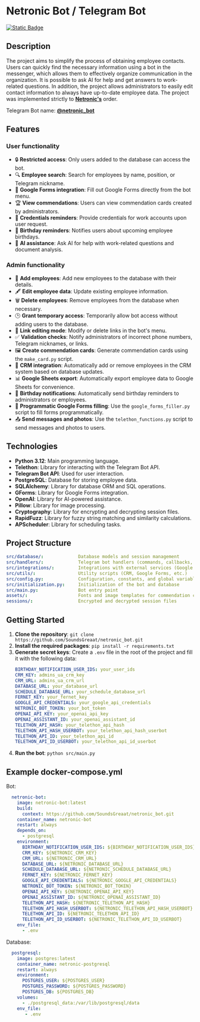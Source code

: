 # Netronic Bot / Telegram Bot

[![Static Badge](https://img.shields.io/badge/MIT-Lisence?style=for-the-badge&logo=github&label=Lisense&color=yellow)](https://github.com/SoundsGreaat/netronic_bot?tab=MIT-1-ov-file)

## Description
The project aims to simplify the process of obtaining employee contacts. Users can quickly find the necessary information using a bot in the messenger, which allows them to effectively organize communication in the organization. It is possible to ask AI for help and get answers to work-related questions.
In addition, the project allows administrators to easily edit contact information to always have up-to-date employee data.
The project was implemented strictly to [**Netronic's**](https://netronic.com.ua/lp) order.

Telegram Bot name: [**@netronic_bot**](https://t.me/netronic_bot)

## Features
### User functionality
- 🔒 **Restricted access**: Only users added to the database can access the bot.
- 🔍 **Employee search**: Search for employees by name, position, or Telegram nickname.
- 📝 **Google Forms integration**: Fill out Google Forms directly from the bot menu.
- 🏆 **View commendations**: Users can view commendation cards created by administrators.
- 🔔 **Credentials reminders**: Provide credentials for work accounts upon user request.
- 🎉 **Birthday reminders**: Notifies users about upcoming employee birthdays.
- 🤖 **AI assistance**: Ask AI for help with work-related questions and document analysis.

### Admin functionality
- 💼 **Add employees**: Add new employees to the database with their details.
- 🖋️ **Edit employee data**: Update existing employee information.
- 🗑️ **Delete employees**: Remove employees from the database when necessary.
- 🕒 **Grant temporary access**: Temporarily allow bot access without adding users to the database.
- 🔗 **Link editing mode**: Modify or delete links in the bot's menu.
- ✅ **Validation checks**: Notify administrators of incorrect phone numbers, Telegram nicknames, or links.
- 🖼️ **Create commendation cards**: Generate commendation cards using the `make_card.py` script.
- 🔄 **CRM integration**: Automatically add or remove employees in the CRM system based on database updates.
- 📊 **Google Sheets export**: Automatically export employee data to Google Sheets for convenience.
- 🎂 **Birthday notifications**: Automatically send birthday reminders to administrators or employees.
- 📝 **Programmatic Google Forms filling**: Use the `google_forms_filler.py` script to fill forms programmatically.
- 📤 **Send messages and photos**: Use the `telethon_functions.py` script to send messages and photos to users.

## Technologies
- **Python 3.12**: Main programming language.
- **Telethon**: Library for interacting with the Telegram Bot API.
- **Telegram Bot API**: Used for user interaction.
- **PostgreSQL**: Database for storing employee data.
- **SQLAlchemy**: Library for database ORM and SQL operations.
- **GForms**: Library for Google Forms integration.
- **OpenAI**: Library for AI-powered assistance.
- **Pillow**: Library for image processing.
- **Cryptography**: Library for encrypting and decrypting session files.
- **RapidFuzz**: Library for fuzzy string matching and similarity calculations.
- **APScheduler**: Library for scheduling tasks.

## Project Structure
```yaml
src/database/:             Database models and session management
src/handlers/:             Telegram bot handlers (commands, callbacks, etc.)
src/integrations/:         Integrations with external services (Google Forms, CRM, etc.)
src/utils/:                Utility scripts (CRM, Google Forms, etc.)
src/config.py:             Configuration, constants, and global variables
src/initialization.py:     Initialization of the bot and database
src/main.py:               Bot entry point
assets/:                   Fonts and image templates for commendation cards
sessions/:                 Encrypted and decrypted session files
```

## Getting Started
1. **Clone the repository**: `git clone https://github.com/SoundsGreaat/netronic_bot.git`
2. **Install the required packages**: `pip install -r requirements.txt`
3. **Generate secret keys**: Create a `.env` file in the root of the project and fill it with the following data:
    ```yaml
   BIRTHDAY_NOTIFICATION_USER_IDS: your_user_ids
   CRM_KEY: admins_ua_crm_key
   CRM_URL: admins_ua_crm_url
   DATABASE_URL: your_database_url
   SCHEDULE_DATABASE_URL: your_schedule_database_url
   FERNET_KEY: your_fernet_key
   GOOGLE_API_CREDENTIALS: your_google_api_credentials
   NETRONIC_BOT_TOKEN: your_bot_token
   OPENAI_API_KEY: your_openai_api_key
   OPENAI_ASSISTANT_ID: your_openai_assistant_id
   TELETHON_API_HASH: your_telethon_api_hash
   TELETHON_API_HASH_USERBOT: your_telethon_api_hash_userbot
   TELETHON_API_ID: your_telethon_api_id
   TELETHON_API_ID_USERBOT: your_telethon_api_id_userbot
    ```
4. **Run the bot**: `python src/main.py`

## Example docker-compose.yml
Bot:
```yaml
  netronic-bot:
    image: netronic-bot:latest
    build:
      context: https://github.com/SoundsGreaat/netronic_bot.git
    container_name: netronic-bot
    restart: always
    depends_on:
      - postgresql
    environment:
      BIRTHDAY_NOTIFICATION_USER_IDS: ${BIRTHDAY_NOTIFICATION_USER_IDS}
      CRM_KEY: ${NETRONIC_CRM_KEY}
      CRM_URL: ${NETRONIC_CRM_URL}
      DATABASE_URL: ${NETRONIC_DATABASE_URL}
      SCHEDULE_DATABASE_URL: ${NETRONIC_SCHEDULE_DATABASE_URL}
      FERNET_KEY: ${NETRONIC_FERNET_KEY}
      GOOGLE_API_CREDENTIALS: ${NETRONIC_GOOGLE_API_CREDENTIALS}
      NETRONIC_BOT_TOKEN: ${NETRONIC_BOT_TOKEN}
      OPENAI_API_KEY: ${NETRONIC_OPENAI_API_KEY}
      OPENAI_ASSISTANT_ID: ${NETRONIC_OPENAI_ASSISTANT_ID}
      TELETHON_API_HASH: ${NETRONIC_TELETHON_API_HASH}
      TELETHON_API_HASH_USERBOT: ${NETRONIC_TELETHON_API_HASH_USERBOT}
      TELETHON_API_ID: ${NETRONIC_TELETHON_API_ID}
      TELETHON_API_ID_USERBOT: ${NETRONIC_TELETHON_API_ID_USERBOT}
    env_file:
      - .env
```

Database:
```yaml
  postgresql:
    image: postgres:latest
    container_name: netronic-postgresql
    restart: always
    environment:
      POSTGRES_USER: ${POSTGRES_USER}
      POSTGRES_PASSWORD: ${POSTGRES_PASSWORD}
      POSTGRES_DB: ${POSTGRES_DB}
    volumes:
      - ./postgresql_data:/var/lib/postgresql/data
    env_file:
       - .env
```
